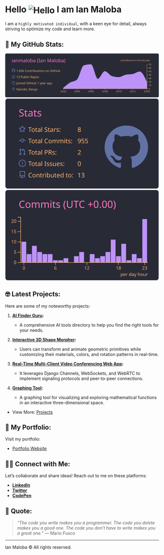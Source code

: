 # Hello <img src="https://github.com/ianmalobamwakha/IanMalobaMwakha/assets/127621186/00518ce9-89a3-4b6e-bdce-784d283c5f73" alt="Hello" style="width:40px; vertical-align:middle;"> I am Ian Maloba

I am a `highly motivated individual`, with a keen eye for detail, always striving to optimize my code and learn more.


## 🧐 My GitHub Stats:
![Profile Details](https://raw.githubusercontent.com/ianmaloba/Thickduck/master/profile-summary-card-output/dracula/0-profile-details.svg)
![Stats](https://raw.githubusercontent.com/ianmaloba/Thickduck/master/profile-summary-card-output/dracula/3-stats.svg)
![Productive Time](https://raw.githubusercontent.com/ianmaloba/Thickduck/master/profile-summary-card-output/dracula/4-productive-time.svg)


## 🤓 Latest Projects:
Here are some of my noteworthy projects:

1. **[AI Finder Guru](https://aifinderguru.com/):**
   - A comprehensive AI tools directory to help you find the right tools for your needs.

2. **[Interactive 3D Shape Morpher](https://3dshapemorpher.ianmaloba.com/):**
   - Users can transform and animate geometric primitives while customizing their materials, colors, and rotation patterns in real-time.

3. **[Real-Time Multi-Client Video Conferencing Web App](https://maxximal.ianmaloba.com/):**
   - It leverages Django Channels, WebSockets, and WebRTC to implement signaling protocols and peer-to-peer connections.

4. **[Graphing Tool](https://3dgrapher.ianmaloba.com/):**
   - A graphing tool for visualizing and exploring mathematical functions in an interactive three-dimensional space.

- View More: [Projects](https://ianmaloba.com/#Projects)


## 💼 My Portfolio:
Visit my portfolio:
- [Portfolio Website](http://www.ianmaloba.com/)


## 🙋‍♂️ Connect with Me:
Let’s collaborate and share ideas! Reach out to me on these platforms:

- [**LinkedIn**](https://www.linkedin.com/in/ianmaloba/)
- [**Twitter**](https://twitter.com/malobaian)
- [**CodePen**](https://codepen.io/ianmaloba/pens/public)


## 📜 Quote:

>_“The code you write makes you a programmer. The code you delete makes you a good one. The code you don’t have to write makes you a great one.”_ — Mario Fusco

---

Ian Maloba © All rights reserved.

